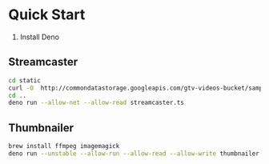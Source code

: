 # Quick Start

1. Install Deno
## Streamcaster

```bash
cd static
curl -O  http://commondatastorage.googleapis.com/gtv-videos-bucket/sample/BigBuckBunny.mp4
cd ..
deno run --allow-net --allow-read streamcaster.ts
```
## Thumbnailer
```bash
brew install ffmpeg imagemagick
deno run --unstable --allow-run --allow-read --allow-write thumbnailer.ts ../static/video
```


